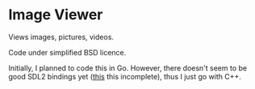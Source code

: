 # Image Viewer

Views images, pictures, videos.

Code under simplified BSD licence.

Initially, I planned to code this in Go.
However, there doesn't seem to be good SDL2 bindings yet
([this](https://github.com/veandco/go-sdl2) this incomplete),
thus I just go with C++.
